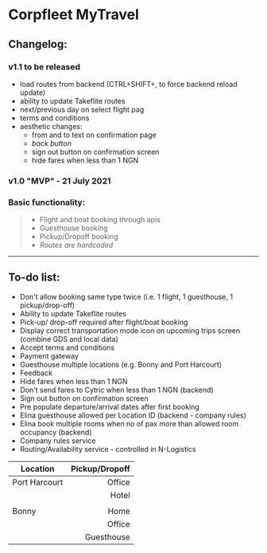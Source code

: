 # Corpfleet MyTravel
## Changelog:

### **v1.1 to be released**
- load routes from backend (CTRL+SHIFT+, to force backend reload update)
- ability to update Takeflite routes
- next/previous day on select flight pag
- terms and conditions
- aesthetic changes:
   * from and to text on confirmation page
   * _back button_
   * sign out button on confirmation screen
   * hide fares when less than 1 NGN 

### **v1.0 "MVP" - 21 July 2021**
### Basic functionality:
> - Flight and boat booking through apis
> - Guesthouse booking
> - Pickup/Dropoff booking
> - _Routes are hardcoded_  
---  

## To-do list:  
* Don't allow booking same type twice (i.e. 1 flight, 1 guesthouse, 1 pickup/drop-off)
* Ability to update Takeflite routes
* Pick-up/ drop-off required after flight/boat booking
* Display correct transportation mode icon on upcoming trips screen (combine GDS and local data)
* Accept terms and conditions
* Payment gateway
* Guesthouse multiple locations (e.g. Bonny and Port Harcourt)
* Feedback
* Hide fares when less than 1 NGN 
* Don't send fares to Cytric when less than 1 NGN (backend)
* Sign out button on confirmation screen
* Pre populate departure/arrival dates after first booking
* Elina guesthouse allowed per Location ID (backend - company rules)
* Elina book multiple rooms when no of pax more than allowed room occupancy (backend)
* Company rules service
* Routing/Availability service - controlled in N-Logistics

| Location      | Pickup/Dropoff  | 
| ------------- |-------------:| 
| Port Harcourt | Office        | 
|               | Hotel         |  
|               |               |  
| Bonny         | Home          |   
|               | Office        |   
|               | Guesthouse    |  

